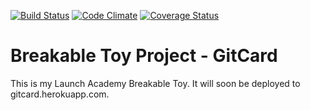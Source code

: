 [![Build Status](https://travis-ci.org/johnkeith/gitcard.svg?branch=master)](https://travis-ci.org/johnkeith/gitcard) [![Code Climate](https://codeclimate.com/github/johnkeith/gitcard.png)](https://codeclimate.com/github/johnkeith/gitcard) [![Coverage Status](https://coveralls.io/repos/johnkeith/gitcard/badge.png)](https://coveralls.io/r/johnkeith/gitcard)

# Breakable Toy Project - GitCard

This is my Launch Academy Breakable Toy. It will soon be deployed to gitcard.herokuapp.com. 
